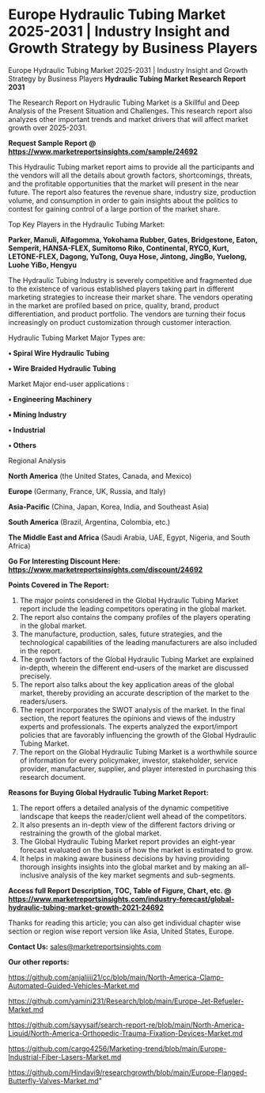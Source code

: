 # Europe Hydraulic Tubing Market 2025-2031 | Industry Insight and Growth Strategy by Business Players
Europe Hydraulic Tubing Market 2025-2031 | Industry Insight and Growth Strategy by Business Players
<strong>Hydraulic Tubing Market Research Report 2031</strong>

The Research Report on Hydraulic Tubing Market is a Skillful and Deep Analysis of the Present Situation and Challenges. This research report also analyzes other important trends and market drivers that will affect market growth over 2025-2031.

<strong>Request Sample Report @ <a href=https://www.marketreportsinsights.com/sample/24692>https://www.marketreportsinsights.com/sample/24692</a></strong>

This Hydraulic Tubing market report aims to provide all the participants and the vendors will all the details about growth factors, shortcomings, threats, and the profitable opportunities that the market will present in the near future. The report also features the revenue share, industry size, production volume, and consumption in order to gain insights about the politics to contest for gaining control of a large portion of the market share.

Top Key Players in the Hydraulic Tubing Market:

<strong>Parker, Manuli, Alfagomma, Yokohama Rubber, Gates, Bridgestone, Eaton, Semperit, HANSA-FLEX, Sumitomo Riko, Continental, RYCO, Kurt, LETONE-FLEX, Dagong, YuTong, Ouya Hose, Jintong, JingBo, Yuelong, Luohe YiBo, Hengyu</strong>

The Hydraulic Tubing Industry is severely competitive and fragmented due to the existence of various established players taking part in different marketing strategies to increase their market share. The vendors operating in the market are profiled based on price, quality, brand, product differentiation, and product portfolio. The vendors are turning their focus increasingly on product customization through customer interaction.

Hydraulic Tubing Market Major Types are:

<strong>• Spiral Wire Hydraulic Tubing

• Wire Braided Hydraulic Tubing</strong>

Market Major end-user applications :

<strong>• Engineering Machinery

• Mining Industry

• Industrial

• Others</strong>

Regional Analysis

</u><strong><b>North America</b></strong> (the United States, Canada, and Mexico)

<strong><b>Europe </b></strong>(Germany, France, UK, Russia, and Italy)

<strong><b>Asia-Pacific</b></strong> (China, Japan, Korea, India, and Southeast Asia)

<strong><b>South America</b></strong> (Brazil, Argentina, Colombia, etc.)

<strong><b>The Middle East and Africa</b></strong> (Saudi Arabia, UAE, Egypt, Nigeria, and South Africa)

<strong>Go For Interesting Discount Here: <a href=https://www.marketreportsinsights.com/discount/24692>https://www.marketreportsinsights.com/discount/24692</a></strong>

<strong>Points Covered in The Report:</strong>
<ol>
  <li>The major points considered in the Global Hydraulic Tubing Market report include the leading competitors operating in the global market.</li>
  <li>The report also contains the company profiles of the players operating in the global market.</li>
  <li>The manufacture, production, sales, future strategies, and the technological capabilities of the leading manufacturers are also included in the report.</li>
  <li>The growth factors of the Global Hydraulic Tubing Market are explained in-depth, wherein the different end-users of the market are discussed precisely.</li>
  <li>The report also talks about the key application areas of the global market, thereby providing an accurate description of the market to the readers/users.</li>
  <li>The report incorporates the SWOT analysis of the market. In the final section, the report features the opinions and views of the industry experts and professionals. The experts analyzed the export/import policies that are favorably influencing the growth of the Global Hydraulic Tubing Market.</li>
  <li>The report on the Global Hydraulic Tubing Market is a worthwhile source of information for every policymaker, investor, stakeholder, service provider, manufacturer, supplier, and player interested in purchasing this research document.</li>
</ol>
<strong>Reasons for Buying Global Hydraulic Tubing Market Report:</strong>

<ol>
  <li>The report offers a detailed analysis of the dynamic competitive landscape that keeps the reader/client well ahead of the competitors.</li>
  <li>It also presents an in-depth view of the different factors driving or restraining the growth of the global market.</li>
  <li>The Global Hydraulic Tubing Market report provides an eight-year forecast evaluated on the basis of how the market is estimated to grow.</li>
  <li>It helps in making aware business decisions by having providing thorough insights insights into the global market and by making an all-inclusive analysis of the key market segments and sub-segments.</li>
</ol>
<strong>Access full Report Description, TOC, Table of Figure, Chart, etc. @ <a href=https://www.marketreportsinsights.com/industry-forecast/global-hydraulic-tubing-market-growth-2021-24692>https://www.marketreportsinsights.com/industry-forecast/global-hydraulic-tubing-market-growth-2021-24692</a></strong>


Thanks for reading this article; you can also get individual chapter wise section or region wise report version like Asia, United States, Europe.

<strong>Contact Us:</strong>
sales@marketreportsinsights.com

<strong>Our other reports:</strong>

<a href=https://github.com/anjaliiii21/cc/blob/main/North-America-Clamp-Automated-Guided-Vehicles-Market.md>https://github.com/anjaliiii21/cc/blob/main/North-America-Clamp-Automated-Guided-Vehicles-Market.md</a>

<a href=https://github.com/yamini231/Research/blob/main/Europe-Jet-Refueler-Market.md>https://github.com/yamini231/Research/blob/main/Europe-Jet-Refueler-Market.md</a>

<a href=https://github.com/sayysaif/search-report-re/blob/main/North-America-Liquid/North-America-Orthopedic-Trauma-Fixation-Devices-Market.md>https://github.com/sayysaif/search-report-re/blob/main/North-America-Liquid/North-America-Orthopedic-Trauma-Fixation-Devices-Market.md</a>

<a href=https://github.com/cargo4256/Marketing-trend/blob/main/Europe-Industrial-Fiber-Lasers-Market.md>https://github.com/cargo4256/Marketing-trend/blob/main/Europe-Industrial-Fiber-Lasers-Market.md</a>

<a href=https://github.com/Hindavi9/researchgrowth/blob/main/Europe-Flanged-Butterfly-Valves-Market.md>https://github.com/Hindavi9/researchgrowth/blob/main/Europe-Flanged-Butterfly-Valves-Market.md</a>"
